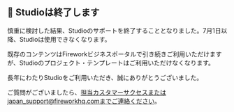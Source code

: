 ## 🌇 Studioは終了します

慎重に検討した結果、Studioのサポートを終了することとなりました。7月1日以降、Studioは使用できなくなります。

既存のコンテンツはFireworkビジネスポータルで引き続きご利用いただけますが、Studioのプロジェクト・テンプレートはご利用いただけなくなります。

長年にわたりStudioをご利用いただき、誠にありがとうございました。

ご質問がございましたら、担当カスタマーサクセスまたはjapan_support@fireworkhq.comまでご連絡ください。
